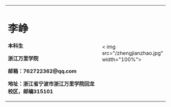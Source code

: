 <table border="0">
  <tr>
    <td width="75%">
      <h1>李峥</h1>
      <p><b>本科生</b></p >
      <p><b>浙江万里学院 </b></p >
      <p><b>邮箱：762722362@qq.com</b></p >
      <p><b>地址：浙江省宁波市浙江万里学院回龙校区，邮编315101</b></p >
    </td>
    <td width="25%">
      < img src="/zhengjianzhao.jpg" width="100%">      
    </td>
  </tr>
</table>

